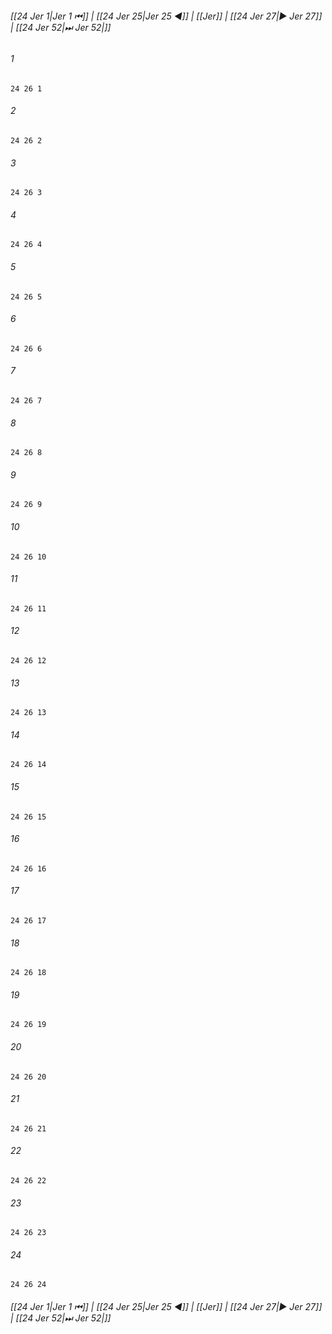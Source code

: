 
###### [[24 Jer 1|Jer 1 ⏮]] | [[24 Jer 25|Jer 25 ◀]] | [[Jer]] | [[24 Jer 27|▶ Jer 27]] | [[24 Jer 52|⏭ Jer 52|]]

###### 1
``` verse
24 26 1 
```
###### 2
``` verse
24 26 2 
```
###### 3
``` verse
24 26 3 
```
###### 4
``` verse
24 26 4 
```
###### 5
``` verse
24 26 5 
```
###### 6
``` verse
24 26 6 
```
###### 7
``` verse
24 26 7 
```
###### 8
``` verse
24 26 8 
```
###### 9
``` verse
24 26 9 
```
###### 10
``` verse
24 26 10 
```
###### 11
``` verse
24 26 11 
```
###### 12
``` verse
24 26 12 
```
###### 13
``` verse
24 26 13 
```
###### 14
``` verse
24 26 14 
```
###### 15
``` verse
24 26 15 
```
###### 16
``` verse
24 26 16 
```
###### 17
``` verse
24 26 17 
```
###### 18
``` verse
24 26 18 
```
###### 19
``` verse
24 26 19 
```
###### 20
``` verse
24 26 20 
```
###### 21
``` verse
24 26 21 
```
###### 22
``` verse
24 26 22 
```
###### 23
``` verse
24 26 23 
```
###### 24
``` verse
24 26 24 
```

###### [[24 Jer 1|Jer 1 ⏮]] | [[24 Jer 25|Jer 25 ◀]] | [[Jer]] | [[24 Jer 27|▶ Jer 27]] | [[24 Jer 52|⏭ Jer 52|]]

